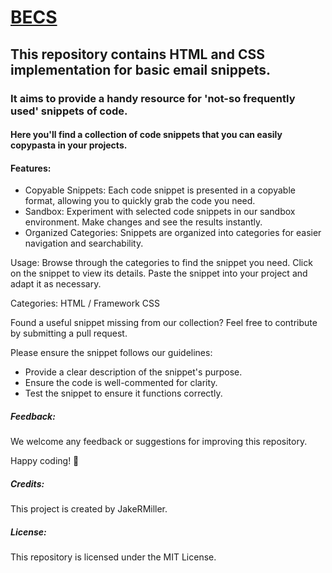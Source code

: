 
# **[BECS](https://jakermiller.com/becs)** 

## This repository contains HTML and CSS implementation for basic email snippets. 
### It aims to provide a handy resource for 'not-so frequently used' snippets of code.
#### Here you'll find a collection of code snippets that you can easily copypasta in your projects. 

#### Features:
+ Copyable Snippets: Each code snippet is presented in a copyable format, allowing you to quickly grab the code you need.
+ Sandbox: Experiment with selected code snippets in our sandbox environment. Make changes and see the results instantly.
+ Organized Categories: Snippets are organized into categories for easier navigation and searchability.

Usage:
Browse through the categories to find the snippet you need.
Click on the snippet to view its details.
Paste the snippet into your project and adapt it as necessary.

Categories:
HTML / Framework CSS

Found a useful snippet missing from our collection? Feel free to contribute by submitting a pull request. 

Please ensure the snippet follows our guidelines:
+ Provide a clear description of the snippet's purpose.
+ Ensure the code is well-commented for clarity.
+ Test the snippet to ensure it functions correctly.

##### Feedback:
We welcome any feedback or suggestions for improving this repository.

Happy coding! 🚀

##### Credits:
This project is created by JakeRMiller. 
##### License:
This repository is licensed under the MIT License.
